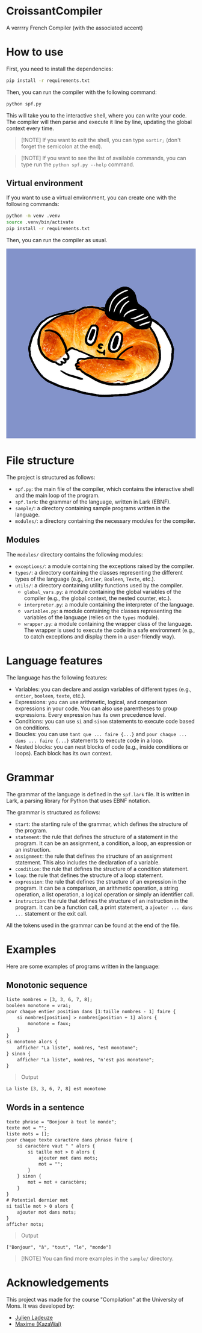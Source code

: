 # CroissantCompiler

A verrrry French Compiler (with the associated accent)

# How to use

First, you need to install the dependencies:

```bash
pip install -r requirements.txt
```

Then, you can run the compiler with the following command:

```bash
python spf.py
```

This will take you to the interactive shell, where you can write your code. The
compiler will then parse and execute it line by line, updating the global
context every time.

> [!NOTE] If you want to exit the shell, you can type `sortir;` (don't forget
> the semicolon at the end).

> [!NOTE] If you want to see the list of available commands, you can type run
> the `python spf.py --help` command.

## Virtual environment

If you want to use a virtual environment, you can create one with the following
commands:

```bash
python -m venv .venv
source .venv/bin/activate
pip install -r requirements.txt
```

Then, you can run the compiler as usual.

![](https://github.com/kazawai/CroissantCompiler/blob/master/gif.gif)

# File structure

The project is structured as follows:

- `spf.py`: the main file of the compiler, which contains the interactive shell
  and the main loop of the program.
- `spf.lark`: the grammar of the language, written in Lark (EBNF).
- `sample/`: a directory containing sample programs written in the language.
- `modules/`: a directory containing the necessary modules for the compiler.

## Modules

The `modules/` directory contains the following modules:

- `exceptions/`: a module containing the exceptions raised by the compiler.
- `types/`: a directory containing the classes representing the different types
  of the language (e.g., `Entier`, `Booleen`, `Texte`, etc.).
- `utils/`: a directory containing utility functions used by the compiler.
  - `global_vars.py`: a module containing the global variables of the compiler
    (e.g., the global context, the nested counter, etc.).
  - `interpreter.py`: a module containing the interpreter of the language.
  - `variables.py`: a module containing the classes representing the variables
    of the language (relies on the `types` module).
  - `wrapper.py`: a module containing the wrapper class of the language. The
    wrapper is used to execute the code in a safe environment (e.g., to catch
    exceptions and display them in a user-friendly way).

# Language features

The language has the following features:

- Variables: you can declare and assign variables of different types (e.g.,
  `entier`, `booleen`, `texte`, etc.).
- Expressions: you can use arithmetic, logical, and comparison expressions in
  your code. You can also use parentheses to group expressions. Every expression
  has its own precedence level.
- Conditions: you can use `si` and `sinon` statements to execute code based on
  conditions.
- Boucles: you can use `tant que ... faire {...}` and
  `pour chaque ... dans ... faire {...}` statements to execute code in a loop.
- Nested blocks: you can nest blocks of code (e.g., inside conditions or loops).
  Each block has its own context.

# Grammar

The grammar of the language is defined in the `spf.lark` file. It is written in
Lark, a parsing library for Python that uses EBNF notation.

The grammar is structured as follows:

- `start`: the starting rule of the grammar, which defines the structure of the
  program.
- `statement`: the rule that defines the structure of a statement in the
  program. It can be an assignment, a condition, a loop, an expression or an
  instruction.
- `assignment`: the rule that defines the structure of an assignment statement.
  This also includes the declaration of a variable.
- `condition`: the rule that defines the structure of a condition statement.
- `loop`: the rule that defines the structure of a loop statement.
- `expression`: the rule that defines the structure of an expression in the
  program. It can be a comparison, an arithmetic operation, a string operation,
  a list operation, a logical operation or simply an identifier call.
- `instruction`: the rule that defines the structure of an instruction in the
  program. It can be a function call, a print statement, a
  `ajouter ... dans ...` statement or the exit call.

All the tokens used in the grammar can be found at the end of the file.

# Examples

Here are some examples of programs written in the language:

## Monotonic sequence

```
liste nombres = [3, 3, 6, 7, 8];
booléen monotone = vrai;
pour chaque entier position dans [1:taille nombres - 1] faire {
    si nombres[position] > nombres[position + 1] alors {
        monotone = faux;
    }
}
si monotone alors {
    afficher "La liste", nombres, "est monotone";
} sinon {
    afficher "La liste", nombres, "n'est pas monotone";
}
```

> Output

```
La liste [3, 3, 6, 7, 8] est monotone
```

## Words in a sentence

```
texte phrase = "Bonjour à tout le monde";
texte mot = "";
liste mots = [];
pour chaque texte caractère dans phrase faire {
    si caractère vaut " " alors {
        si taille mot > 0 alors {
            ajouter mot dans mots;
            mot = "";
        }
    } sinon {
        mot = mot + caractère;
    }
}
# Potentiel dernier mot
si taille mot > 0 alors {
    ajouter mot dans mots;
}
afficher mots;
```

> Output

```
["Bonjour", "à", "tout", "le", "monde"]
```

> [!NOTE] You can find more examples in the `sample/` directory.

# Acknowledgements

This project was made for the course "Compilation" at the University of Mons. It
was developed by:

- [Julien Ladeuze](https://github.com/EliotBD03)
- [Maxime (KazaWai)](https://github.com/kazawai)
